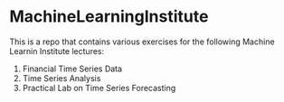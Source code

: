 # MachineLearningInstitute
This is a repo that contains various exercises for the following Machine Learnin Institute lectures:
1. Financial Time Series Data
2. Time Series Analysis
3. Practical Lab on Time Series Forecasting
